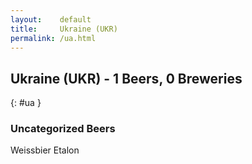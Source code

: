 ```yaml
---
layout:    default
title:     Ukraine (UKR)
permalink: /ua.html
---
```


## Ukraine (UKR) - 1 Beers, 0 Breweries
{: #ua }




### Uncategorized Beers

Weissbier Etalon  



 
